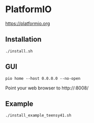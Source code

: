 # PlatformIO

https://platformio.org

## Installation

```
./install.sh
```

## GUI

```
pio home --host 0.0.0.0 --no-open
```

Point your web browser to http://<IP address of RPi>:8008/

## Example

```
./install_example_teensy41.sh
```
